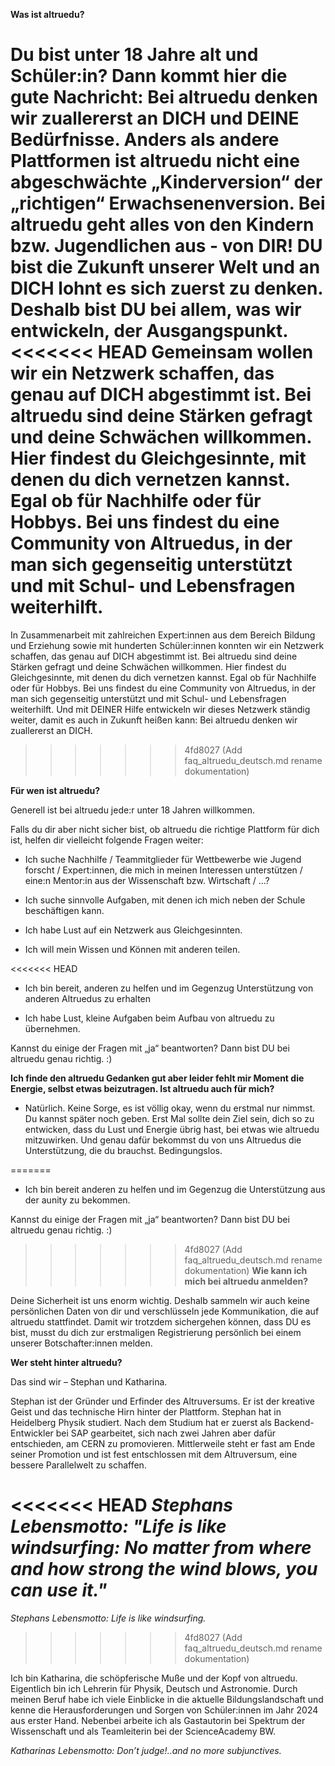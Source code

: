 **Was ist altruedu?**

Du bist unter 18 Jahre alt und Schüler:in? Dann kommt hier die gute Nachricht: Bei altruedu denken wir zuallererst an DICH und DEINE Bedürfnisse. Anders als andere Plattformen ist altruedu nicht eine abgeschwächte „Kinderversion“ der „richtigen“ Erwachsenenversion. Bei altruedu geht alles von den Kindern bzw. Jugendlichen aus - von DIR! DU bist die Zukunft unserer Welt und an DICH lohnt es sich zuerst zu denken. Deshalb bist DU bei allem, was wir entwickeln, der Ausgangspunkt.
<<<<<<< HEAD
Gemeinsam wollen wir ein Netzwerk schaffen, das genau auf DICH abgestimmt ist.
Bei altruedu sind deine Stärken gefragt und deine Schwächen willkommen. Hier findest du Gleichgesinnte, mit denen du dich vernetzen kannst.
Egal ob für Nachhilfe oder für Hobbys. Bei uns findest du eine Community von Altruedus, in der man sich gegenseitig unterstützt und mit Schul- und Lebensfragen weiterhilft.
=======
In Zusammenarbeit mit zahlreichen Expert:innen aus dem Bereich Bildung und Erziehung sowie mit hunderten Schüler:innen konnten wir ein Netzwerk schaffen, das genau auf DICH abgestimmt ist.
Bei altruedu sind deine Stärken gefragt und deine Schwächen willkommen. Hier findest du Gleichgesinnte, mit denen du dich vernetzen kannst.
Egal ob für Nachhilfe oder für Hobbys. Bei uns findest du eine Community von Altruedus, in der man sich gegenseitig unterstützt und mit Schul- und Lebensfragen weiterhilft.
Und mit DEINER Hilfe entwickeln wir dieses Netzwerk ständig weiter, damit es auch in Zukunft heißen kann: Bei altruedu denken wir zuallererst an DICH.
>>>>>>> 4fd8027 (Add faq_altruedu_deutsch.md rename dokumentation)

**Für wen ist altruedu?**

Generell ist bei altruedu jede:r unter 18 Jahren willkommen.

Falls du dir aber nicht sicher bist, ob altruedu die richtige Plattform für dich ist, helfen dir vielleicht folgende Fragen weiter:

-  Ich suche Nachhilfe / Teammitglieder für Wettbewerbe wie Jugend forscht / Expert:innen, die mich in meinen Interessen unterstützen / eine:n Mentor:in aus der Wissenschaft bzw. Wirtschaft / …?

-  Ich suche sinnvolle Aufgaben, mit denen ich mich neben der Schule beschäftigen kann.

-  Ich habe Lust auf ein Netzwerk aus Gleichgesinnten.

-  Ich will mein Wissen und Können mit anderen teilen.

<<<<<<< HEAD
-  Ich bin bereit, anderen zu helfen und im Gegenzug Unterstützung von anderen Altruedus zu erhalten
  
- Ich habe Lust, kleine Aufgaben beim Aufbau von altruedu zu übernehmen.
  
Kannst du einige der Fragen mit „ja“ beantworten? Dann bist DU bei altruedu genau richtig. :) 

**Ich finde den altruedu Gedanken gut aber leider fehlt mir Moment die Energie, selbst etwas beizutragen. Ist altruedu auch für mich?** 

- Natürlich. Keine Sorge, es ist völlig okay, wenn du erstmal nur nimmst. Du kannst später noch geben. Erst Mal sollte dein Ziel sein, dich so zu entwicken, dass du Lust und Energie übrig hast, bei etwas wie altruedu mitzuwirken. Und genau dafür bekommst du von uns Altruedus die Unterstützung, die du brauchst. Bedingungslos. 

=======
-  Ich bin bereit anderen zu helfen und im Gegenzug die Unterstützung aus der aunity zu bekommen.

Kannst du einige der Fragen mit „ja“ beantworten? Dann bist DU bei altruedu genau richtig. :) 

>>>>>>> 4fd8027 (Add faq_altruedu_deutsch.md rename dokumentation)
**Wie kann ich mich bei altruedu anmelden?**

Deine Sicherheit ist uns enorm wichtig. Deshalb sammeln wir auch keine persönlichen Daten von dir und verschlüsseln jede Kommunikation, die auf altruedu stattfindet. Damit wir trotzdem sichergehen können, dass DU es bist, musst du dich zur erstmaligen Registrierung persönlich bei einem unserer Botschafter:innen melden.

**Wer steht hinter altruedu?**

Das sind wir – Stephan und Katharina.

Stephan ist der Gründer und Erfinder des Altruversums. Er ist der kreative Geist und das technische Hirn hinter der Plattform. Stephan hat in Heidelberg Physik studiert. Nach dem Studium hat er zuerst als Backend-Entwickler bei SAP gearbeitet, sich nach zwei Jahren aber dafür entschieden, am CERN zu promovieren. Mittlerweile steht er fast am Ende seiner Promotion und ist fest entschlossen mit dem Altruversum, eine bessere Parallelwelt zu schaffen.

<<<<<<< HEAD
*Stephans Lebensmotto: "Life is like windsurfing: No matter from where and how strong the wind blows, you can use it."*
=======
*Stephans Lebensmotto: Life is like windsurfing.*
>>>>>>> 4fd8027 (Add faq_altruedu_deutsch.md rename dokumentation)

Ich bin Katharina, die schöpferische Muße und der Kopf von altruedu. Eigentlich bin ich Lehrerin für Physik, Deutsch und Astronomie. Durch meinen Beruf habe ich viele Einblicke in die aktuelle Bildungslandschaft und kenne die Herausforderungen und Sorgen von Schüler:innen im Jahr 2024 aus erster Hand.
Nebenbei arbeite ich als Gastautorin bei Spektrum der Wissenschaft und als Teamleiterin bei der ScienceAcademy BW.

*Katharinas Lebensmotto: Don’t judge!..and no more subjunctives.*
